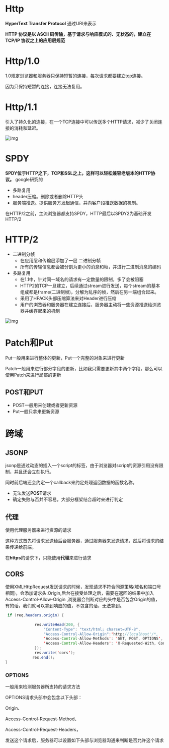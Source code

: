 # Http

 **HyperText Transfer Protocol**  通过URI来表示

 **HTTP 协议是以 ASCII 码传输，基于请求与响应模式的、无状态的，建立在 TCP/IP 协议之上的应用层规范** 

# Http/1.0

1.0规定浏览器和服务器只保持短暂的连接，每次请求都要建立tcp连接。

因为只保持短暂的连接，连接无法复用。

# Http/1.1

引入了持久化的连接，在一个TCP连接中可以传送多个HTTP请求，减少了关闭连接的消耗和延迟。

 ![img](https://mmbiz.qpic.cn/mmbiz_png/6fuT3emWI5JoqN8DvPFLUkbVYEWaxoLeWEYNddMncqKC771lysMljAEFQZ43QnrAKK7bjC11ls4veKHrvZsN6Q/640?tp=webp&wxfrom=5&wx_lazy=1&wx_co=1) 

# SPDY

 **SPDY位于HTTP之下，TCP和SSL之上，这样可以轻松兼容老版本的HTTP协议。** google研究的

- 多路复用
- header压缩。删除或者删除HTTP头
- 服务端推送。提供服务方发起通信，并向客户段推送数据的机制。

在HTTP/2之前，主流浏览器都支持SPDY，HTTP最后以SPDY2为基础开发HTTP/2

# HTTP/2

- 二进制分帧
  - 在应用层和传输层添加了一层 二进制分帧
  - 所有的传输信息都会被分割为更小的消息和帧，并进行二进制消息的编码
- 多路复用
  - 在1.1中，针对同一域名的请求有一定数量的限制，多了会被阻塞
  - HTTP2的TCP一旦建立，后续通过stream进行发送，每个stream的基本组成都是frame(二进制帧)，分解为乱序的帧，然后在另一端组合起来。
  - 采用了HPACK头部压缩算法来对Header进行压缩
  -  用户的浏览器和服务器在建立连接后，服务器主动将一些资源推送给浏览器并缓存起来的机制

 ![img](https://mmbiz.qpic.cn/mmbiz_png/6fuT3emWI5JoqN8DvPFLUkbVYEWaxoLedztM8v2mibWpsZ97ptE393S62XjyWE3MLy1MLyDy19Ek8l1QT5un23w/640?tp=webp&wxfrom=5&wx_lazy=1&wx_co=1) 

# Patch和Put

Put一般用来进行整体的更新，Put一个完整的对象来进行更新

Patch一般用来进行部分字段的更新，比如我只需要更新其中两个字段，那么可以使用Patch来进行局部的更新

## POST和PUT

- POST一般用来创建或者更新资源
- Put一般只拿来更新资源

# 跨域

## JSONP

jsonp是通过动态的插入一个script的标签，由于浏览器对script的资源引用没有限制，并且还会立刻执行。

同时前后端还会约定一个callback来约定处理返回数据的函数名称。

- 无法发送**POST**请求
- 确定失败与否并不容易，大部分框架结合超时来进行判定

## 代理

使用代理服务器来进行资源的请求

这种方式首先将请求发送给后台服务器，通过服务器来发送请求，然后将请求的结果传递给前端。 

在**https**的请求下，只能使用**代理**来进行请求

## CORS

使用XMLHttpRequest发送请求的时候，发现请求不符合同源策略(域名和端口号相同)，会添加请求头:Origin,后台在接受处理之后，需要在返回的结果中加入 Access-Control-Allow-Origin ,浏览器会判断对应的头中是否包含Origin的值，有的话，我们就可以拿到响应的值，不包含的话，无法拿到。

```java
 if (req.headers.origin) {
 
             res.writeHead(200, {
                 "Content-Type": "text/html; charset=UTF-8",
                 "Access-Control-Allow-Origin":'http://localhost'/*,
                 'Access-Control-Allow-Methods': 'GET, POST, OPTIONS',
                 'Access-Control-Allow-Headers': 'X-Requested-With, Content-Type'*/
             });
             res.write('cors');
            res.end();
}

```

### OPTIONS

一般用来检测服务器所支持的请求方法

 OPTIONS请求头部中会包含以下头部：

Origin、

Access-Control-Request-Method、

Access-Control-Request-Headers，

发送这个请求后，服务器可以设置如下头部与浏览器沟通来判断是否允许这个请求 